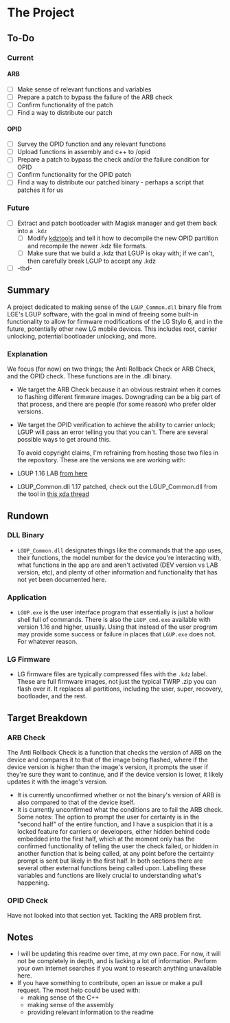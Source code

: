 # The Project

## To-Do
### Current
#### ARB
- [ ] Make sense of relevant functions and variables
- [ ] Prepare a patch to bypass the failure of the ARB check
- [ ] Confirm functionality of the patch 
- [ ] Find a way to distribute our patch

#### OPID
- [ ] Survey the OPID function and any relevant functions
- [ ] Upload functions in assembly and c++ to /opid
- [ ] Prepare a patch to bypass the check and/or the failure condition for OPID
- [ ] Confirm functionality for the OPID patch
- [ ] Find a way to distribute our patched binary - perhaps a script that patches it for us

### Future
- [ ] Extract and patch bootloader with Magisk manager and get them back into a `.kdz`
  - [ ] Modify [kdztools](https://github.com/haise0/kdztools) and tell it how to decompile the new OPID partition and recompile the newer .kdz file formats.
  - [ ] Make sure that we build a .kdz that LGUP is okay with; if we can't, then carefully break LGUP to accept any .kdz
- [ ] -tbd-

## Summary
  A project dedicated to making sense of the `LGUP_Common.dll` binary file from LGE's LGUP software, with the goal in mind of freeing some built-in functionality to allow for firmware modifications of the LG Stylo 6, and in the future, potentially other new LG mobile devices. This includes root, carrier unlocking, potential bootloader unlocking, and more.

### Explanation
We focus (for now) on two things; the Anti Rollback Check or ARB Check, and the OPID check. These functions are in the .dll binary.
- We target the ARB Check because it an obvious restraint when it comes to flashing different firmware images. Downgrading can be a big part of that process, and there are people (for some reason) who prefer older versions. 
- We target the OPID verification to achieve the ability to carrier unlock; LGUP will pass an error telling you that you can't. There are several possible ways to get around this.

  To avoid copyright claims, I'm refraining from hosting those two files in the repository. These are the versions we are working with:
- LGUP 1.16 LAB [from here](https://androidfilehost.com/?fid=4349826312261753003)
- LGUP_Common.dll 1.17 patched, check out the LGUP_Common.dll from the tool in [this xda thread](https://forum.xda-developers.com/t/lgup-flash-utility-based-on-lgup-1-16-cmd-and-lgup-1-17-lgup_common-dll.4112121/)

## Rundown
### DLL Binary
- `LGUP_Common.dll` designates things like the commands that the app uses, their functions, the model number for the device you're interacting with, what functions in the app are and aren't activated (DEV version vs LAB version, etc), and plenty of other information and functionality that has not yet been documented here.
### Application
- `LGUP.exe` is the user interface program that essentially is just a hollow shell full of commands. There is also the `LGUP_cmd.exe` available with version 1.16 and higher, usually. Using that instead of the user program may provide some success or failure in places that `LGUP.exe` does not. For whatever reason.
### LG Firmware
- LG firmware files are typically compressed files with the `.kdz` label. These are full firmware images, not just the typical TWRP .zip you can flash over it. It replaces all partitions, including the user, super, recovery, bootloader, and the rest.

## Target Breakdown
### ARB Check
  The Anti Rollback Check is a function that checks the version of ARB on the device and compares it to that of the image being flashed, where if the device version is higher than the image's version, it prompts the user if they're sure they want to continue, and if the device version is lower, it likely updates it with the image's version.
- It is currently unconfirmed whether or not the binary's version of ARB is also compared to that of the device itself. 
- It is currently unconfirmed what the conditions are to fail the ARB check. \
Some notes:
  The option to prompt the user for certainty is in the "second half" of the entire function, and I have a suspicion that it is a locked feature for carriers or developers, either hidden behind code embedded into the first half, which at the moment only has the confirmed functionality of telling the user the check failed, or hidden in another function that is being called, at any point before the certainty prompt is sent but likely in the first half. In both sections there are several other external functions being called upon. Labelling these variables and functions are likely crucial to understanding what's happening.

### OPID Check
Have not looked into that section yet. Tackling the ARB problem first.

## Notes 
- I will be updating this readme over time, at my own pace. For now, it will not be completely in depth, and is lacking a lot of information. Perform your own internet searches if you want to research anything unavailable here.
- If you have something to contribute, open an issue or make a pull request. The most help could be used with: 
  - making sense of the C++
  - making sense of the assembly
  - providing relevant information to the readme 

